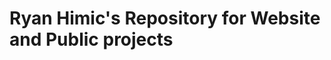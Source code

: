 # Ryan Himic's Repository for Website and Public projects

[Website]: https://rjh22.github.io/RH_Website
